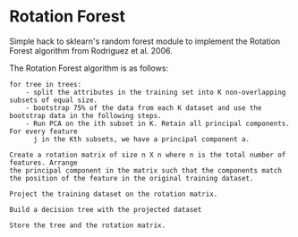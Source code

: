 Rotation Forest
===============
Simple hack to sklearn's random forest module to implement the Rotation Forest algorithm from Rodriguez et al. 2006.

The Rotation Forest algorithm is as follows:

    for tree in trees:
        - split the attributes in the training set into K non-overlapping subsets of equal size.
        - bootstrap 75% of the data from each K dataset and use the bootstrap data in the following steps.
        - Run PCA on the ith subset in K. Retain all principal components. For every feature
          j in the Kth subsets, we have a principal component a.

    Create a rotation matrix of size n X n where n is the total number of features. Arrange
    the principal component in the matrix such that the components match the position of the feature in the original training dataset.

    Project the training dataset on the rotation matrix.

    Build a decision tree with the projected dataset

    Store the tree and the rotation matrix.
